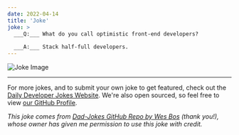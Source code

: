```yaml
---
date: 2022-04-14
title: 'Joke'
joke: >
  ___Q:___ What do you call optimistic front-end developers?
  
  ___A:___ Stack half-full developers.
---
```



![Joke Image](https://private.xtrp.io/projects/DailyDeveloperJokes/public_image_server/images/5e1259b9b89f4.png)

---

For more jokes, and to submit your own joke to get featured, check out the [Daily Developer Jokes Website](https://dailydeveloperjokes.github.io/). We're also open sourced, so feel free to view [our GitHub Profile](https://github.com/dailydeveloperjokes).


_This joke comes from [Dad-Jokes GitHub Repo by Wes Bos](https://github.com/wesbos/dad-jokes) (thank you!), whose owner has given me permission to use this joke with credit._

<!--
Joke text:
**Q:** What do you call optimistic front-end developers?

**A:** Stack half-full developers.
 -->


